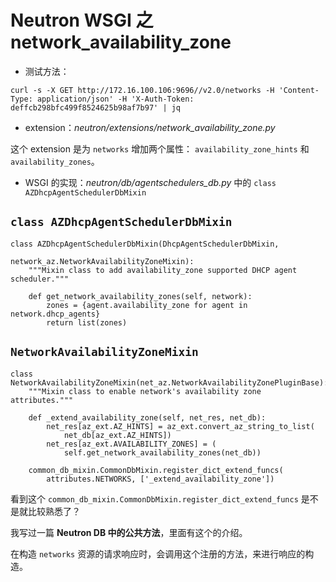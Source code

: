 # Neutron WSGI 之 network_availability_zone

* 测试方法：

```
curl -s -X GET http://172.16.100.106:9696//v2.0/networks -H 'Content-Type: application/json' -H 'X-Auth-Token: deffcb298bfc499f8524625b98af7b97' | jq
```

* extension：*neutron/extensions/network_availability_zone.py*

这个 extension 是为 `networks` 增加两个属性： `availability_zone_hints` 和 `availability_zones`。

* WSGI 的实现：*neutron/db/agentschedulers_db.py* 中的 `class AZDhcpAgentSchedulerDbMixin`

## `class AZDhcpAgentSchedulerDbMixin`

```
class AZDhcpAgentSchedulerDbMixin(DhcpAgentSchedulerDbMixin,
                                  network_az.NetworkAvailabilityZoneMixin):
    """Mixin class to add availability_zone supported DHCP agent scheduler."""

    def get_network_availability_zones(self, network):
        zones = {agent.availability_zone for agent in network.dhcp_agents}                                                                                             
        return list(zones)

```

## `NetworkAvailabilityZoneMixin`

```
class NetworkAvailabilityZoneMixin(net_az.NetworkAvailabilityZonePluginBase):
    """Mixin class to enable network's availability zone attributes."""
 
    def _extend_availability_zone(self, net_res, net_db):
        net_res[az_ext.AZ_HINTS] = az_ext.convert_az_string_to_list(
            net_db[az_ext.AZ_HINTS])
        net_res[az_ext.AVAILABILITY_ZONES] = ( 
            self.get_network_availability_zones(net_db))
 
    common_db_mixin.CommonDbMixin.register_dict_extend_funcs(
        attributes.NETWORKS, ['_extend_availability_zone']) 
```

看到这个 `common_db_mixin.CommonDbMixin.register_dict_extend_funcs` 是不是就比较熟悉了？

我写过一篇 **Neutron DB 中的公共方法**，里面有这个的介绍。

在构造 `networks` 资源的请求响应时，会调用这个注册的方法，来进行响应的构造。